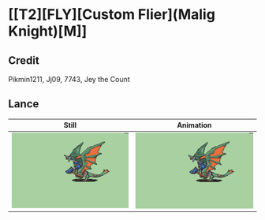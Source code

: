 # [\[T2\]\[FLY\]\[Custom Flier\]\(Malig Knight\)\[M\]]

## Credit

Pikmin1211, Jj09, 7743, Jey the Count
	
## Lance

| Still | Animation |
| :---: | :-------: |
| ![Lance still](./Lance_000.png) | ![Lance animation](./Lance.gif) |

